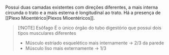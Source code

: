 Possui duas camadas existentes com direções diferentes, a mais interna circunda o trato e a mais esterna é longitudinal ao trato. Há a presença de [[Plexo Mioentérico|Plexos Mioentéricos]].
>[!NOTE] Esôfago
>É o único órgão do tubo digestório que possui dois tipos musculares diferentes
>- Músculo estriado esquelético mais internamente -> 2/3 da parede
>- Músculo liso mais externamente -> 1/3
